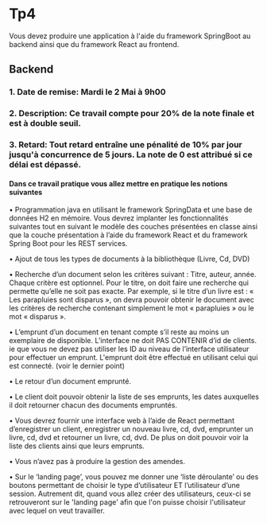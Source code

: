 # Tp4

Vous devez produire une application à l'aide du framework SpringBoot au backend ainsi que du framework React au frontend.

## Backend

### 1. Date de remise:  Mardi le 2 Mai à 9h00

### 2. Description:  Ce travail compte pour 20% de la note finale et est à double seuil.

### 3. Retard: Tout retard entraîne une pénalité de 10% par jour jusqu'à concurrence de 5 jours.  La note de 0 est attribué si ce délai est dépassé.

####	Dans ce travail pratique vous allez mettre en pratique les notions suivantes 

•	Programmation java en utilisant le framework SpringData et une base de données H2 en mémoire. Vous devrez implanter les fonctionnalités suivantes tout en suivant le modèle des couches présentées en classe ainsi que la couche présentation à l’aide du framework React et du framework Spring Boot pour les REST services.

•	Ajout de tous les types de documents à la bibliothèque (Livre, Cd, DVD)

•	Recherche d’un document selon les critères suivant :  Titre, auteur, année.  Chaque critère est optionnel.  Pour le titre, on doit faire une recherche qui permette qu’elle ne soit pas exacte.  Par exemple, si le titre d’un livre est : « Les parapluies sont disparus », on devra pouvoir obtenir le document avec les critères de recherche contenant simplement le mot « parapluies » ou le mot « disparus ».

•	L’emprunt d’un document en tenant compte s’il reste au moins un exemplaire de disponible.  L’interface ne doit PAS CONTENIR d’id de clients.  ie que vous ne devez pas utiliser les ID au niveau de l’interface utilisateur pour effectuer un emprunt.  L'emprunt doit être effectué en utilisant celui qui est connecté. (voir le dernier point)

•	Le retour d’un document emprunté.

•	Le client doit pouvoir obtenir la liste de ses emprunts, les dates auxquelles il doit retourner chacun des documents empruntés.

•	Vous devrez fournir une interface web à l’aide de React permettant d’enregistrer un client, enregistrer un nouveau livre, cd, dvd, emprunter un livre, cd, dvd et retourner un livre, cd, dvd.  De plus on doit pouvoir voir la liste des clients ainsi que leurs emprunts.

•	Vous n’avez pas à produire la gestion des amendes.

•	Sur le ‘landing page’, vous pouvez me donner une ‘liste déroulante’ ou des boutons permettant de choisir le type d’utilisateur ET l’utilisateur d’une session.  Autrement dit, quand vous allez créer des utilisateurs, ceux-ci se retrouveront sur le 'landing page' afin que l'on puisse choisir l'utilisateur avec lequel on veut travailler.



